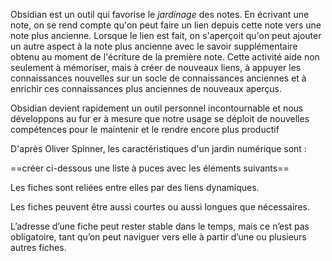 Obsidian est un outil qui favorise le *jardinage* des notes. En écrivant une note, on se rend compte qu'on peut faire un lien depuis cette note vers une note plus ancienne. Lorsque le lien est fait, on s'aperçoit qu'on peut ajouter un autre aspect à la note plus ancienne avec le savoir supplémentaire obtenu au moment de l'écriture de la première note. Cette activité aide non seulement à mémoriser, mais à créer de nouveaux liens, à appuyer les connaissances nouvelles sur un socle de connaissances anciennes et à enrichir ces connaissances plus anciennes de nouveaux aperçus.

  

Obsidian devient rapidement un outil personnel incontournable et nous développons au fur er à mesure que notre usage se déploit de nouvelles compétences pour le maintenir et le rendre encore plus productif

  

D'après Oliver Spinner, les caractéristiques d'un jardin numérique sont :

==créer ci-dessous une liste à puces avec les élements suivants== 

Les fiches sont reliées entre elles par des liens dynamiques.

  

Les fiches peuvent être aussi courtes ou aussi longues que nécessaires.

  

L’adresse d’une fiche peut rester stable dans le temps, mais ce n’est pas obligatoire, tant qu’on peut naviguer vers elle à partir d’une ou plusieurs autres fiches.